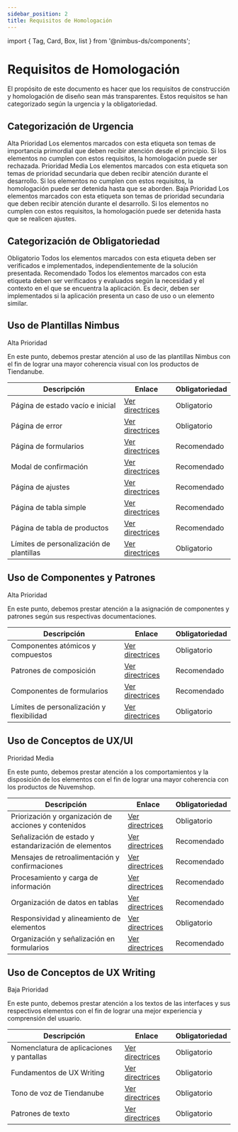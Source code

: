 ```yaml
---
sidebar_position: 2
title: Requisitos de Homologación
---
```


import { Tag, Card, Box, list } from '@nimbus-ds/components';

# Requisitos de Homologación

El propósito de este documento es hacer que los requisitos de construcción y homologación de diseño sean más transparentes. Estos requisitos se han categorizado según la urgencia y la obligatoriedad.

## Categorización de Urgencia

<Box display="flex" flexDirection="column" gap="4">
  <Card>
    <Card.Header><Tag appearance="danger">Alta Prioridad</Tag></Card.Header>
    <Card.Body>
        Los elementos marcados con esta etiqueta son temas de importancia primordial que deben recibir atención desde el principio. Si los elementos no cumplen con estos requisitos, la homologación puede ser rechazada.
    </Card.Body>
  </Card>
  <Card>
    <Card.Header><Tag appearance="warning">Prioridad Media</Tag></Card.Header>
    <Card.Body>
      Los elementos marcados con esta etiqueta son temas de prioridad secundaria que deben recibir atención durante el desarrollo. Si los elementos no cumplen con estos requisitos, la homologación puede ser detenida hasta que se aborden.
  </Card.Body>
  </Card>
  <Card>
    <Card.Header><Tag appearance="success">Baja Prioridad</Tag></Card.Header>
    <Card.Body>
      Los elementos marcados con esta etiqueta son temas de prioridad secundaria que deben recibir atención durante el desarrollo. Si los elementos no cumplen con estos requisitos, la homologación puede ser detenida hasta que se realicen ajustes.
    </Card.Body>
  </Card>
</Box>

## Categorización de Obligatoriedad

<Box display="flex" flexDirection="column" gap="4">
  <Card>
    <Card.Header><Tag appearance="primary">Obligatorio</Tag></Card.Header>
    <Card.Body>
      Todos los elementos marcados con esta etiqueta deben ser verificados e implementados, independientemente de la solución presentada.
    </Card.Body>
  </Card>
  <Card>
    <Card.Header><Tag appearance="neutral">Recomendado</Tag></Card.Header>
    <Card.Body>
      Todos los elementos marcados con esta etiqueta deben ser verificados y evaluados según la necesidad y el contexto en el que se encuentra la aplicación. Es decir, deben ser implementados si la aplicación presenta un caso de uso o un elemento similar.
    </Card.Body>
  </Card>
</Box>

## Uso de Plantillas Nimbus

<Tag appearance="danger">Alta Prioridad</Tag>
<br />

En este punto, debemos prestar atención al uso de las plantillas Nimbus con el fin de lograr una mayor coherencia visual con los productos de Tiendanube.

| Descripción                              | Enlace                                                                                        | Obligatoriedad                              |
| ---------------------------------------- | --------------------------------------------------------------------------------------------- | ------------------------------------------- |
| Página de estado vacío e inicial         | [Ver directrices](../design-guidelines/template-usage#página-de-estado-vacio-e-inicial)       | <Tag appearance="primary">Obligatorio</Tag> |
| Página de error                          | [Ver directrices](../design-guidelines/template-usage#página-de-error)                        | <Tag appearance="primary">Obligatorio</Tag> |
| Página de formularios                    | [Ver directrices](../design-guidelines/template-usage#página-de-formulario)                   | <Tag appearance="neutral">Recomendado</Tag> |
| Modal de confirmación                    | [Ver directrices](../design-guidelines/template-usage#modal-de-confirmación)                  | <Tag appearance="neutral">Recomendado</Tag> |
| Página de ajustes                        | [Ver directrices](../design-guidelines/template-usage#página-de-ajustes)                      | <Tag appearance="neutral">Recomendado</Tag> |
| Página de tabla simple                   | [Ver directrices](../design-guidelines/template-usage#página-de-tabla-de-simples)             | <Tag appearance="neutral">Recomendado</Tag> |
| Página de tabla de productos             | [Ver directrices](../design-guidelines/template-usage#página-de-tabla-de-produtos)            | <Tag appearance="neutral">Recomendado</Tag> |
| Límites de personalización de plantillas | [Ver directrices](../design-guidelines/template-usage#limites-de-personalização-de-templates) | <Tag appearance="primary">Obligatorio</Tag> |

## Uso de Componentes y Patrones

<Tag appearance="danger">Alta Prioridad</Tag>
<br />

En este punto, debemos prestar atención a la asignación de componentes y patrones según sus respectivas documentaciones.

| Descripción                               | Enlace                                                                                   | Obligatoriedad                              |
| ----------------------------------------- | ---------------------------------------------------------------------------------------- | ------------------------------------------- |
| Componentes atómicos y compuestos         | [Ver directrices](../design-guidelines/component-usage#componentes-atômicos-e-compostos) | <Tag appearance="primary">Obligatorio</Tag> |
| Patrones de composición                   | [Ver directrices](../design-guidelines/component-usage#patterns-de-composição)           | <Tag appearance="neutral">Recomendado</Tag> |
| Componentes de formularios                | [Ver directrices](../design-guidelines/component-usage#componentes-de-formulários)       | <Tag appearance="neutral">Recomendado</Tag> |
| Límites de personalización y flexibilidad | [Ver directrices](../design-guidelines/component-usage#personalização-e-flexibilidade)   | <Tag appearance="primary">Obligatorio</Tag> |

## Uso de Conceptos de UX/UI

<Tag appearance="warning">Prioridad Media</Tag>
<br />

En este punto, debemos prestar atención a los comportamientos y la disposición de los elementos con el fin de lograr una mayor coherencia con los productos de Nuvemshop.

| Descripción                                           | Enlace                                                                                                  | Obligatoriedad                              |
| ----------------------------------------------------- | ------------------------------------------------------------------------------------------------------- | ------------------------------------------- |
| Priorización y organización de acciones y contenidos  | [Ver directrices](../design-guidelines/concept-usage#priorização-e-organização-de-ações-e-conteúdos)    | <Tag appearance="primary">Obligatorio</Tag> |
| Señalización de estado y estandarización de elementos | [Ver directrices](../design-guidelines/concept-usage#sinalização-de-status-e-padronização-de-elementos) | <Tag appearance="neutral">Recomendado</Tag> |
| Mensajes de retroalimentación y confirmaciones        | [Ver directrices](../design-guidelines/concept-usage#mensagens-de-feedback-e-confirmações)              | <Tag appearance="neutral">Recomendado</Tag> |
| Procesamiento y carga de información                  | [Ver directrices](../design-guidelines/concept-usage#processamento-e-carregamento-de-informação)        | <Tag appearance="neutral">Recomendado</Tag> |
| Organización de datos en tablas                       | [Ver directrices](../design-guidelines/concept-usage#organização-de-dados-em-tabelas)                   | <Tag appearance="neutral">Recomendado</Tag> |
| Responsividad y alineamiento de elementos             | [Ver directrices](../design-guidelines/concept-usage#responsividade-e-alinhamento-dos-elementos)        | <Tag appearance="primary">Obligatorio</Tag> |
| Organización y señalización en formularios            | [Ver directrices](../design-guidelines/concept-usage#organização-e-sinalização-em-formulários)          | <Tag appearance="neutral">Recomendado</Tag> |

## Uso de Conceptos de UX Writing

<Tag appearance="success">Baja Prioridad</Tag>
<br />

En este punto, debemos prestar atención a los textos de las interfaces y sus respectivos elementos con el fin de lograr una mejor experiencia y comprensión del usuario.

| Descripción                              | Enlace                                                                                | Obligatoriedad                              |
| ---------------------------------------- | ------------------------------------------------------------------------------------- | ------------------------------------------- |
| Nomenclatura de aplicaciones y pantallas | [Ver directrices](../design-guidelines/ux-writing-usage#nomenclatura-de-apps-e-telas) | <Tag appearance="primary">Obligatorio</Tag> |
| Fundamentos de UX Writing                | [Ver directrices](../design-guidelines/ux-writing-usage#fundamentos-de-ux-writing)    | <Tag appearance="primary">Obligatorio</Tag> |
| Tono de voz de Tiendanube                 | [Ver directrices](../design-guidelines/ux-writing-usage#tom-de-voz-nuvemshop)         | <Tag appearance="primary">Obligatorio</Tag> |
| Patrones de texto                        | [Ver directrices](../design-guidelines/ux-writing-usage#padrões-de-texto)             | <Tag appearance="primary">Obligatorio</Tag> |
